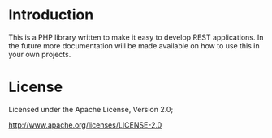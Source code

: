 # Introduction
This is a PHP library written to make it easy to develop REST applications. In 
the future more documentation will be made available on how to use this in your 
own projects.

# License
Licensed under the Apache License, Version 2.0;

   http://www.apache.org/licenses/LICENSE-2.0

